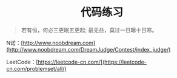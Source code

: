 <h1 style="text-align: center"> 代码练习</h1>

> 若有恒，何必三更眠五更起; 最无益，莫过一日曝十日寒。

N诺：[http://www.noobdream.com](http://www.noobdream.com/DreamJudge/Contest/index_judge/)

LeetCode：[https://leetcode-cn.com/](https://leetcode-cn.com/problemset/all/)